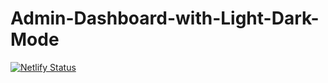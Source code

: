 # Admin-Dashboard-with-Light-Dark-Mode

[![Netlify Status](https://api.netlify.com/api/v1/badges/9f55bc4a-f414-49ad-8d85-2b92da6ae466/deploy-status)](https://app.netlify.com/sites/snazzy-swan-b2726b/deploys)
